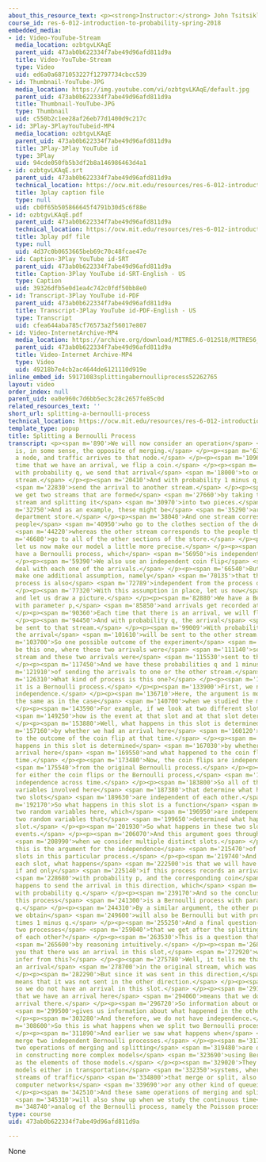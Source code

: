 ```yaml
---
about_this_resource_text: <p><strong>Instructor:</strong> John Tsitsiklis</p>
course_id: res-6-012-introduction-to-probability-spring-2018
embedded_media:
- id: Video-YouTube-Stream
  media_location: ozbtgvLKAqE
  parent_uid: 473ab0b622334f7abe49d96afd811d9a
  title: Video-YouTube-Stream
  type: Video
  uid: ed6a0a6871053227f12797734cbcc539
- id: Thumbnail-YouTube-JPG
  media_location: https://img.youtube.com/vi/ozbtgvLKAqE/default.jpg
  parent_uid: 473ab0b622334f7abe49d96afd811d9a
  title: Thumbnail-YouTube-JPG
  type: Thumbnail
  uid: c550b2c1ee28af26eb77d1400d9c217c
- id: 3Play-3PlayYouTubeid-MP4
  media_location: ozbtgvLKAqE
  parent_uid: 473ab0b622334f7abe49d96afd811d9a
  title: 3Play-3Play YouTube id
  type: 3Play
  uid: 94cde050fb5b3df2b8a146986463d4a1
- id: ozbtgvLKAqE.srt
  parent_uid: 473ab0b622334f7abe49d96afd811d9a
  technical_location: https://ocw.mit.edu/resources/res-6-012-introduction-to-probability-spring-2018/part-iii-random-processes/splitting-a-bernoulli-process/ozbtgvLKAqE.srt
  title: 3play caption file
  type: null
  uid: cb0f65b505866645f4791b30d5c6f88e
- id: ozbtgvLKAqE.pdf
  parent_uid: 473ab0b622334f7abe49d96afd811d9a
  technical_location: https://ocw.mit.edu/resources/res-6-012-introduction-to-probability-spring-2018/part-iii-random-processes/splitting-a-bernoulli-process/ozbtgvLKAqE.pdf
  title: 3play pdf file
  type: null
  uid: 4d37c0b0653665beb69c70c48fcae47e
- id: Caption-3Play YouTube id-SRT
  parent_uid: 473ab0b622334f7abe49d96afd811d9a
  title: Caption-3Play YouTube id-SRT-English - US
  type: Caption
  uid: 39326dfb5e0d1ea4c742c0fdf50bb8e0
- id: Transcript-3Play YouTube id-PDF
  parent_uid: 473ab0b622334f7abe49d96afd811d9a
  title: Transcript-3Play YouTube id-PDF-English - US
  type: Transcript
  uid: cfea644aba785cf76573a2f56017e807
- id: Video-InternetArchive-MP4
  media_location: https://archive.org/download/MITRES.6-012S18/MITRES6_012S18_L21-09_300k.mp4
  parent_uid: 473ab0b622334f7abe49d96afd811d9a
  title: Video-Internet Archive-MP4
  type: Video
  uid: 49218b7e4cb2ac4644de6121110d919e
inline_embed_id: 59171083splittingabernoulliprocess52262765
layout: video
order_index: null
parent_uid: ea0e960c7d6bb5ec3c28c2657fe85c0d
related_resources_text: ''
short_url: splitting-a-bernoulli-process
technical_location: https://ocw.mit.edu/resources/res-6-012-introduction-to-probability-spring-2018/part-iii-random-processes/splitting-a-bernoulli-process
template_type: popup
title: Splitting a Bernoulli Process
transcript: <p><span m='890'>We will now consider an operation</span> <span m='2890'>that
  is, in some sense, the opposite of merging.</span> </p><p><span m='6380'>We have
  a node, and traffic arrives to that node.</span> </p><p><span m='10960'>And each
  time that we have an arrival, we flip a coin.</span> </p><p><span m='14820'>And
  with probability q, we send that arrival</span> <span m='18000'>to one particular
  stream.</span> </p><p><span m='20410'>And with probability 1 minus q, we</span>
  <span m='22830'>send the arrival to another stream.</span> </p><p><span m='25380'>So
  we get two streams that are formed</span> <span m='27660'>by taking the original
  stream and splitting it</span> <span m='30970'>into two pieces.</span> </p><p><span
  m='32750'>And as an example, these might be</span> <span m='35290'>arrivals at a
  department store.</span> </p><p><span m='38040'>And one stream corresponds to the
  people</span> <span m='40950'>who go to the clothes section of the department store,</span>
  <span m='44220'>whereas the other stream corresponds to the people that</span> <span
  m='46680'>go to all of the other sections of the store.</span> </p><p><span m='50840'>So
  let us now make our model a little more precise.</span> </p><p><span m='55030'>We
  have a Bernoulli process, which</span> <span m='56950'>is independent across time.</span>
  </p><p><span m='59390'>We also use an independent coin flip</span> <span m='63590'>to
  deal with each one of the arrivals.</span> </p><p><span m='66540'>But we will also
  make one additional assumption, namely</span> <span m='70135'>that the Bernoulli
  process is also</span> <span m='72789'>independent from the process of coin flips.</span>
  </p><p><span m='77320'>With this assumption in place, let us now</span> <span m='79720'>continue,
  and let us draw a picture.</span> </p><p><span m='82880'>We have a Bernoulli process
  with parameter p,</span> <span m='85850'>and arrivals get recorded at certain times.</span>
  </p><p><span m='90360'>Each time that there is an arrival, we will flip a coin.</span>
  </p><p><span m='94450'>And with probability q, the arrival</span> <span m='96810'>will
  be sent to that stream.</span> </p><p><span m='99009'>With probability 1 minus q,
  the arrival</span> <span m='101610'>will be sent to the other stream.</span> </p><p><span
  m='103700'>So one possible outcome of the experiment</span> <span m='107110'>might
  be this one, where these two arrivals were</span> <span m='111140'>sent to this
  stream and these two arrivals were</span> <span m='115530'>sent to the top stream.</span>
  </p><p><span m='117450'>And we have these probabilities q and 1 minus q</span> <span
  m='121910'>of sending the arrivals to one or the other stream.</span> </p><p><span
  m='126310'>What kind of process is this one?</span> </p><p><span m='131070'>We argue
  it is a Bernoulli process.</span> </p><p><span m='133900'>First, we need to check
  independence.</span> </p><p><span m='136710'>Here, the argument is more or less
  the same as in the case</span> <span m='140700'>when we studied the merging of processes.</span>
  </p><p><span m='143590'>For example, if we look at two different slots and we ask,</span>
  <span m='149250'>how is the event at that slot and at that slot determined?</span>
  </p><p><span m='153880'>Well, what happens in this slot is determined</span> <span
  m='157160'>by whether we had an arrival here</span> <span m='160120'>and what happened
  to the outcome of the coin flip at that time.</span> </p><p><span m='164760'>What
  happens in this slot is determined</span> <span m='167030'>by whether we had an
  arrival here</span> <span m='169550'>and what happened to the coin flip at that
  time.</span> </p><p><span m='173480'>Now, the coin flips are independent</span>
  <span m='175540'>from the original Bernoulli process.</span> </p><p><span m='178640'>And
  for either the coin flips or the Bernoulli process,</span> <span m='181940'>we have
  independence across time.</span> </p><p><span m='183800'>So all of the four random
  variables involved here</span> <span m='187380'>that determine what happens in these
  two slots</span> <span m='189630'>are independent of each other.</span> </p><p><span
  m='192170'>So what happens in this slot is a function</span> <span m='194560'>of
  two random variables here, which</span> <span m='196950'>are independent from the
  two random variables that</span> <span m='199650'>determined what happens in that
  slot.</span> </p><p><span m='201930'>So what happens in these two slots are independent
  events.</span> </p><p><span m='206070'>And this argument goes through more generally</span>
  <span m='208990'>when we consider multiple distinct slots.</span> </p><p><span m='212290'>So
  this is the argument for the independence</span> <span m='215470'>of the different
  slots in this particular process.</span> </p><p><span m='219740'>And then during
  each slot, what happens</span> <span m='222500'>is that we will have an arrival
  if and only</span> <span m='225140'>if this process records an arrival, which happens</span>
  <span m='228680'>with probability p, and the corresponding coin</span> <span m='232490'>flip
  happens to send the arrival in this direction, which</span> <span m='237300'>happens
  with probability q.</span> </p><p><span m='239170'>And so the conclusion is that
  this process</span> <span m='241300'>is a Bernoulli process with parameter p times
  q.</span> </p><p><span m='244310'>By a similar argument, the other process that
  we obtain</span> <span m='249600'>will also be Bernoulli but with probability p
  times 1 minus q.</span> </p><p><span m='255250'>And a final question-- are these
  two processes</span> <span m='259040'>that we get after the splitting independent
  of each other?</span> </p><p><span m='263530'>This is a question that we can answer</span>
  <span m='265600'>by reasoning intuitively.</span> </p><p><span m='268110'>If I tell
  you that there was an arrival in this slot,</span> <span m='272920'>what can you
  infer from this?</span> </p><p><span m='275780'>Well, it tells me that there was
  an arrival</span> <span m='278700'>in the original stream, which was sent here.</span>
  </p><p><span m='282290'>But since it was sent in this direction,</span> <span m='284600'>it
  means that it was not sent in the other direction.</span> </p><p><span m='287730'>And
  so we do not have an arrival in this slot.</span> </p><p><span m='291960'>Knowing
  that we have an arrival here</span> <span m='294060'>means that we do not have an
  arrival there.</span> </p><p><span m='296720'>So information about one of the streams</span>
  <span m='299500'>gives us information about what happened in the other stream.</span>
  </p><p><span m='303280'>And therefore, we do not have independence.</span> </p><p><span
  m='308600'>So this is what happens when we split two Bernoulli processes.</span>
  </p><p><span m='311890'>And earlier we saw what happens when</span> <span m='314010'>we
  merge two independent Bernoulli processes.</span> </p><p><span m='317090'>These
  two operations of merging and splitting</span> <span m='319480'>are quite common
  in constructing more complex models</span> <span m='323690'>using Bernoulli processes
  as the elements of those models.</span> </p><p><span m='329020'>They are often useful
  models either in transportation</span> <span m='332350'>systems, where you have
  streams of traffic</span> <span m='334800'>that merge or split, also in models of
  computer networks</span> <span m='339690'>or any other kind of queueing system.</span>
  </p><p><span m='342510'>And these same operations of merging and splitting</span>
  <span m='345310'>will also show up when we study the continuous time</span> <span
  m='348740'>analog of the Bernoulli process, namely the Poisson process.</span> </p><p></p>
type: course
uid: 473ab0b622334f7abe49d96afd811d9a

---
```

None